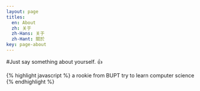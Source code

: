 ```yaml
---
layout: page
titles:
  en: About
  zh: 关于
  zh-Hans: 关于
  zh-Hant: 關於
key: page-about
---
```


#Just say something about yourself. :+1:

{% highlight javascript %}
a rookie from BUPT
try to learn computer science
{% endhighlight %}
